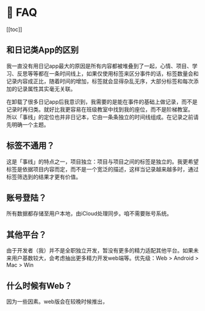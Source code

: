 # 🙋 FAQ

[[toc]]

## 和日记类App的区别

我一直没有用日记app最大的原因是所有内容都被堆叠到了一起，心情、项目、学习、反思等等都在一条时间线上，如果仅使用标签来区分事件的话，标签数量会和记录内容成正比，随着时间的增加，标签就会显得杂乱无序，大部分标签和每次添加的记录属性其实毫无关联。

在卸载了很多日记app后我意识到，我需要的是能在事件的基础上做记录，而不是记录时再归类。就好比我更容易在班级教室中找到我的座位，而不是阶梯教室。 所以「事线」的定位也并非日记本，它由一条条独立的时间线组成。在记录之前请先明确一个主题。

## 标签不通用？

这是「事线」的特点之一，项目独立：项目与项目之间的标签是独立的。我更希望标签是依据项目内容而定，而不是一个宽泛的描述，这样当记录越来越多时，通过标签筛选到的结果才更有价值。

## 账号登陆？

所有数据都存储至用户本地，由iCloud处理同步。咱不需要账号系统。

## 其他平台？

由于开发者（我）并不是全职独立开发，暂没有更多的精力适配其他平台。如果未来用户基数较大，会考虑抽出更多精力开发web端等。优先级：Web > Android > Mac > Win


## 什么时候有Web？

因为一些因素。web版会在较晚时候推出，